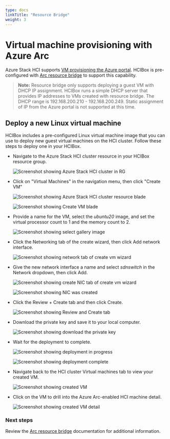 ```yaml
---
type: docs
linkTitle: "Resource Bridge"
weight: 3
---
```


# Virtual machine provisioning with Azure Arc

Azure Stack HCI supports [VM provisioning the Azure portal](https://learn.microsoft.com/azure-stack/hci/manage/azure-arc-enabled-virtual-machines). HCIBox is pre-configured with [Arc resource bridge](https://learn.microsoft.com/azure-stack/hci/manage/azure-arc-enabled-virtual-machines#what-is-azure-arc-resource-bridge) to support this capability.

  > **Note:** Resource bridge only supports deploying a guest VM with DHCP IP assignment. HCIBox runs a simple DHCP server that provides IP addresses to VMs created with resource bridge. The DHCP range is 192.168.200.210 - 192.168.200.249. Static assignment of IP from the Azure portal is not supported at this time.

## Deploy a new Linux virtual machine

HCIBox includes a pre-configured Linux virtual machine image that you can use to deploy new guest virtual machines on the HCI cluster. Follow these steps to deploy one in your HCIBox.

- Navigate to the Azure Stack HCI cluster resource in your HCIBox resource group.

  ![Screenshot showing Azure Stack HCI cluster in RG](./hcicluster_rg.png)

- Click on "Virtual Machines" in the navigation menu, then click "Create VM"

  ![Screenshot showing Azure Stack HCI cluster resource blade](./hcicluster_create_vm.png)

  ![Screenshot showing Create VM blade](./hcicluster_create_vm_blade.png)

- Provide a name for the VM, select the _ubuntu20_ image, and set the virtual processor count to 1 and the memory count to 2.

  ![Screenshot showing select gallery image](./create_vm_detail_1.png)

- Click the Networking tab of the create wizard, then click Add network interface.

  ![Screenshot showing network tab of create vm wizard](./create_vm_detail_2.png)

- Give the new network interface a name and select _sdnswitch_ in the Network dropdown, then click Add.

  ![Screenshot showing create NIC tab of create vm wizard](./create_vm_detail_3.png)

  ![Screenshot showing NIC was created](./create_vm_detail_4.png)

- Click the Review + Create tab and then click Create.

  ![Screenshot showing Review and Create tab](./create_vm_detail_5.png)

- Download the private key and save it to your local computer.

  ![Screenshot showing download the private key](./create_vm_detail_6.png)

- Wait for the deployment to complete.

  ![Screenshot showing deployment in progress](./create_vm_detail_7.png)

  ![Screenshot showing deployment complete](./create_vm_detail_8.png)

- Navigate back to the HCI cluster Virtual machines tab to view your created VM.

  ![Screenshot showing created VM](./created_vm.png)

- Click on the VM to drill into the Azure Arc-enabled HCI machine detail.

  ![Screenshot showing created VM detail](./created_vm_detail.png)

### Next steps

Review the [Arc resource bridge](https://learn.microsoft.com/azure-stack/hci/manage/azure-arc-enabled-virtual-machines#what-is-azure-arc-resource-bridge) documentation for additional information.
